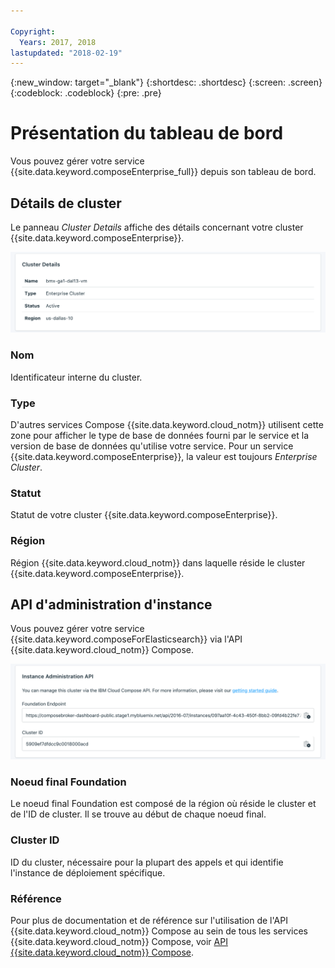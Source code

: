 ```yaml
---

Copyright:
  Years: 2017, 2018
lastupdated: "2018-02-19"
---
```


{:new_window: target="_blank"}
{:shortdesc: .shortdesc}
{:screen: .screen}
{:codeblock: .codeblock}
{:pre: .pre}

# Présentation du tableau de bord

Vous pouvez gérer votre service {{site.data.keyword.composeEnterprise_full}} depuis son tableau de bord.

## Détails de cluster

Le panneau _Cluster Details_ affiche des détails concernant votre cluster {{site.data.keyword.composeEnterprise}}.

![Cluster Details](./images/enterprise-cluster-details-ready.png "Vue du panneau de détails du cluster ")

### Nom

Identificateur interne du cluster.

### Type

D'autres services Compose {{site.data.keyword.cloud_notm}} utilisent cette zone pour afficher le type de base de données fourni par le service et la version de base de données qu'utilise votre service. Pour un service {{site.data.keyword.composeEnterprise}}, la valeur est toujours _Enterprise Cluster_.

### Statut

Statut de votre cluster {{site.data.keyword.composeEnterprise}}.

### Région

Région {{site.data.keyword.cloud_notm}} dans laquelle réside le cluster {{site.data.keyword.composeEnterprise}}.

## API d'administration d'instance

Vous pouvez gérer votre service {{site.data.keyword.composeForElasticsearch}} via l'API {{site.data.keyword.cloud_notm}} Compose.

![Cluster Details](./images/enterprise-cluster-api.png "Vue de l'API d'administration d'instance")

### Noeud final Foundation

Le noeud final Foundation est composé de la région où réside le cluster et de l'ID de cluster. Il se trouve au début de chaque noeud final.

### Cluster ID

ID du cluster, nécessaire pour la plupart des appels et qui identifie l'instance de déploiement spécifique.

### Référence

Pour plus de documentation et de référence sur l'utilisation de l'API {{site.data.keyword.cloud_notm}} Compose au sein de tous les services {{site.data.keyword.cloud_notm}} Compose, voir [API {{site.data.keyword.cloud_notm}} Compose](https://www.compose.com/articles/the-ibm-cloud-compose-api/).
